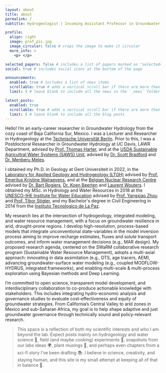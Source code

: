 ```yaml
---
layout: about
title: about
permalink: /
subtitle: Hydrogeologist | Incoming Assistant Professor in Groundwater Hydrology at the University of California, Los Angeles 

profile:
  align: right
  image: prof_pic.jpg
  image_circular: false # crops the image to make it circular
  more_info: >
    <p> </p>

selected_papers: false # includes a list of papers marked as "selected={true}"
social: true # includes social icons at the bottom of the page

announcements:
  enabled: true # includes a list of news items
  scrollable: true # adds a vertical scroll bar if there are more than 3 news items
  limit: 5 # leave blank to include all the news in the `_news` folder

latest_posts:
  enabled: true
  scrollable: true # adds a vertical scroll bar if there are more than 3 new posts items
  limit: 5 # leave blank to include all the blog posts
---
```


Hello! I’m an early-career researcher in Groundwater Hydrology from the cozy coast of Baja California Sur, Mexico. I was a Lecturer and Researcher in Hydrogeology at the [Technische Universität Berlin](https://www.tu.berlin/en/). Prior to this, I was a Postdoctoral Researcher in Groundwater Hydrology at UC Davis, LAWR Department, advised by [Prof. Thomas Harter](https://caes.ucdavis.edu/people/thomas-harter), and at the [USDA Sustainable Agricultral Water Systems (SAWS) Unit](https://www.ars.usda.gov/pacific-west-area/davis-ca/sustainable-agricultural-water-systems-research/), advised by [Dr. Scott Bradford](https://www.ars.usda.gov/pacific-west-area/davis-ca/sustainable-agricultural-water-systems-research/people/scott-a-bradford/) and [Dr. Menberu Meles](https://www.ars.usda.gov/pacific-west-area/davis-ca/sustainable-agricultural-water-systems-research/people/menberu-b-meles/). 

I obtained my Ph.D. in Geology at Gent Universiteit in 2022, in the [Laboratory for Applied Geology and Hydrogeology (LTGH)](https://www.ugent.be/we/geologie/en/research/organization/applied-geology-and-hydrogeology) advised by [Prof. Emeritus Kristine Walraevens](https://research.ugent.be/web/person/kristine-walraevens-0/en), and at the [Belgian Nuclear Research Centre](https://www.sckcen.be/en/hydrogeology) advised by [Dr. Bart Rogiers](https://rogiersbart.github.io/), [Dr. Koen Beerten](https://researchportal.sckcen.be/en/persons/koen-beerten) and [Laurent Wouters](https://be.linkedin.com/in/laurent-wouters-37865338). I obtained my MSc. in Hydrology and Water Resources in 2018 at the [UNESCO-IHE Institute for Water Education](https://www.un-ihe.org/) advised by [Prof. Yangxiao Zhou](https://www.un-ihe.org/people/staff/yangxiao-zhou) and [Prof. Tibor Stigter](https://www.un-ihe.org/people/staff/tibor-stigter), and my Bachelor's degree in Civil Engineering in 2014 from the [Instituto Tecnologico de La Paz](https://lapaz.tecnm.mx/).   

My research lies at the intersection of hydrogeology, integrated modeling, and water resource management, with a focus on groundwater resilience in arid, drought-prone regions. I develop high-resolution, process-based models that integrate unconventional state-variables in the model inversion process aiming to improve recharge estimates, fluxes and solute transport outcomes, and inform water management decisions (e.g., MAR design). My proposed research agenda, centered on the SWaRM collaborative research program (Sustainable Water Resource Management), adopts a multi-axial approach: innovating in data assimilation (e.g., DTS, age tracers, AEM), advancing groundwater-surface water modeling (e.g., coupled MODFLOW-HYDRUS, integrated frameworks), and enabling multi-scale & multi-process exploration using Bayesian methods and Deep Learning. 

I’m committed to open science, transparent model development, and interdisciplinary collaboration to co-produce actionable knowledge with stakeholders. This includes integrating hydro-economic analysis and governance studies to evaluate cost-effectiveness and equity of groundwater strategies. From California’s Central Valley to arid zones in Mexico and sub-Saharan Africa, my goal is to help shape adaptive and just groundwater governance through technically sound and policy-relevant research.

> This space is a reflection of both my scientific interests and who I am beyond the lab. Expect posts mainly on hydrogeology and water science 🌊, field (and maybe cooking) experiments 🥘, snapshots from our labs ideas 🌍, plant musings 🌿, and perhaps even chapters from a sci-fi story I’ve been drafting 📚. I believe in science, creativity, and staying human, and this site is my small attempt at keeping all of that in balance 🐋.


<!---
Write your biography here. Tell the world about yourself. Link to your favorite [subreddit](http://reddit.com). You can put a picture in, too. The code is already in, just name your picture `prof_pic.jpg` and put it in the `img/` folder.

Put your address / P.O. box / other info right below your picture. You can also disable any of these elements by editing `profile` property of the YAML header of your `_pages/about.md`. Edit `_bibliography/papers.bib` and Jekyll will render your [publications page](/al-folio/publications/) automatically.

Link to your social media connections, too. This theme is set up to use [Font Awesome icons](https://fontawesome.com/) and [Academicons](https://jpswalsh.github.io/academicons/), like the ones below. Add your Facebook, Twitter, LinkedIn, Google Scholar, or just disable all of them.
--->
